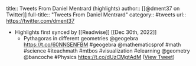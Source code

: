 title:: Tweets From Daniel Mentrard (highlights)
author:: [[@dment37 on Twitter]]
full-title:: "Tweets From Daniel Mentrard"
category:: #tweets
url:: https://twitter.com/dment37

- Highlights first synced by [[Readwise]] [[Dec 30th, 2022]]
	- Pythagoras in different geometries @geogebra 
	  https://t.co/60NNSENFBM
	  #geogebra @mathematicsprof #math #science #iteachmath #mtbos #visualization #elearning 
	  @geometry @bancoche #Physics https://t.co/dUzCMgtAdM ([View Tweet](https://twitter.com/dment37/status/1606572417501089793))